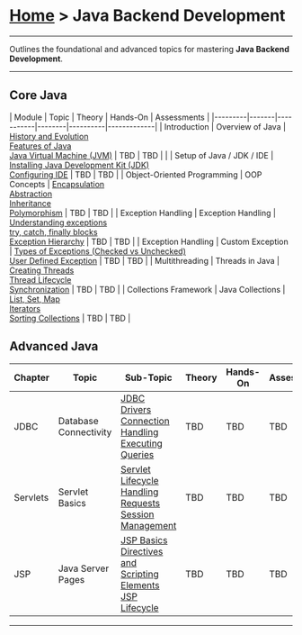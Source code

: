 # [Home](./) >  Java Backend Development

---

Outlines the foundational and advanced topics for mastering **Java Backend Development**.

---

## Core Java

| Module | Topic | Theory | Hands-On | Assessments |
|---------|-------|-----------|--------|----------|-------------|
| Introduction | Overview of Java | [History and Evolution](./history-evolution)  <br> [Features of Java](./features-java)  <br> [Java Virtual Machine (JVM)](./jvm)  | TBD | TBD |
|  | Setup of Java / JDK / IDE | [Installing Java Development Kit (JDK)](./install-jdk)  <br> [Configuring IDE](./configuring-ide) | TBD | TBD |
| Object-Oriented Programming | OOP Concepts | [Encapsulation](./encapsulation)  <br> [Abstraction](./abstraction)  <br> [Inheritance](./inheritance)  <br> [Polymorphism](./polymorphism) | TBD | TBD |
| Exception Handling | Exception Handling | [Understanding exceptions](./understanding-exceptions)  <br> [try, catch, finally blocks](./try-catch-finally)  <br> [Exception Hierarchy](./exception-hierarchy) | TBD | TBD |
| Exception Handling | Custom Exception | [Types of Exceptions (Checked vs Unchecked)](./checked-unchecked-exceptions)  <br> [User Defined Exception](./user-defined-exception) | TBD | TBD |
| Multithreading | Threads in Java | [Creating Threads](./creating-threads)  <br> [Thread Lifecycle](./thread-lifecycle)  <br> [Synchronization](./synchronization) | TBD | TBD |
| Collections Framework | Java Collections | [List, Set, Map](./list-set-map)  <br> [Iterators](./iterators)  <br> [Sorting Collections](./sorting-collections) | TBD | TBD |

## Advanced Java

| Chapter | Topic | Sub-Topic | Theory | Hands-On | Assessments |
|---------|-------|-----------|--------|----------|-------------|
| JDBC | Database Connectivity | [JDBC Drivers](./jdbc-drivers)  <br> [Connection Handling](./connection-handling)  <br> [Executing Queries](./executing-queries) | TBD | TBD | TBD |
| Servlets | Servlet Basics | [Servlet Lifecycle](./servlet-lifecycle)  <br> [Handling Requests](./handling-requests)  <br> [Session Management](./session-management) | TBD | TBD | TBD |
| JSP | Java Server Pages | [JSP Basics](./jsp-basics)  <br> [Directives and Scripting Elements](./directives-scripting-elements)  <br> [JSP Lifecycle](./jsp-lifecycle) | TBD | TBD | TBD |

---

